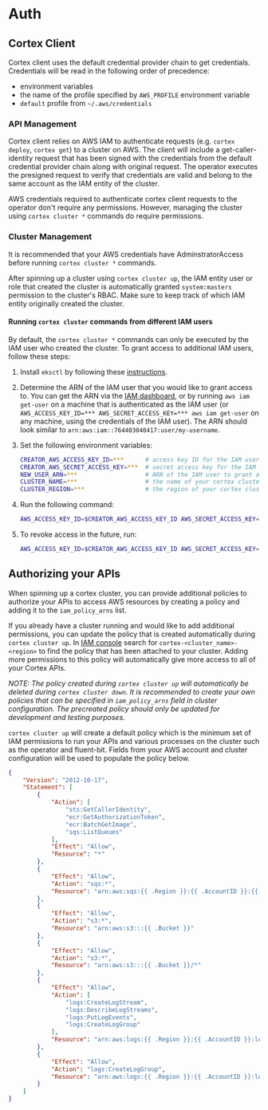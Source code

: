 # Auth

## Cortex Client

Cortex client uses the default credential provider chain to get credentials. Credentials will be read in the following order of precedence:

- environment variables
- the name of the profile specified by `AWS_PROFILE` environment variable
- `default` profile from `~/.aws/credentials`

### API Management

Cortex client relies on AWS IAM to authenticate requests (e.g. `cortex deploy`, `cortex get`) to a cluster on AWS. The client will include a get-caller-identity request that has been signed with the credentials from the default credential provider chain along with original request. The operator executes the presigned request to verify that credentials are valid and belong to the same account as the IAM entity of the cluster.

AWS credentials required to authenticate cortex client requests to the operator don't require any permissions. However, managing the cluster using `cortex cluster *` commands do require permissions.

### Cluster Management

It is recommended that your AWS credentials have AdminstratorAccess before running `cortex cluster *` commands.

After spinning up a cluster using `cortex cluster up`, the IAM entity user or role that created the cluster is automatically granted `system:masters` permission to the cluster's RBAC. Make sure to keep track of which IAM entity originally created the cluster.

#### Running `cortex cluster` commands from different IAM users

By default, the `cortex cluster *` commands can only be executed by the IAM user who created the cluster. To grant access to additional IAM users, follow these steps:

1. Install `eksctl` by following these [instructions](https://eksctl.io/introduction/#installation).

1. Determine the ARN of the IAM user that you would like to grant access to. You can get the ARN via the [IAM dashboard](https://console.aws.amazon.com/iam/home#/users), or by running `aws iam get-user` on a machine that is authenticated as the IAM user (or `AWS_ACCESS_KEY_ID=*** AWS_SECRET_ACCESS_KEY=*** aws iam get-user` on any machine, using the credentials of the IAM user). The ARN should look similar to `arn:aws:iam::764403040417:user/my-username`.

1. Set the following environment variables:

    ```bash
    CREATOR_AWS_ACCESS_KEY_ID=***      # access key ID for the IAM user that created the cluster
    CREATOR_AWS_SECRET_ACCESS_KEY=***  # secret access key for the IAM user that created the cluster
    NEW_USER_ARN=***                   # ARN of the IAM user to grant access to
    CLUSTER_NAME=***                   # the name of your cortex cluster (will be "cortex" unless you specified a different name in your cluster configuration file)
    CLUSTER_REGION=***                 # the region of your cortex cluster
    ```

1. Run the following command:

    ```bash
    AWS_ACCESS_KEY_ID=$CREATOR_AWS_ACCESS_KEY_ID AWS_SECRET_ACCESS_KEY=$CREATOR_AWS_SECRET_ACCESS_KEY eksctl create iamidentitymapping --region $CLUSTER_REGION --cluster $CLUSTER_NAME --arn $NEW_USER_ARN --group system:masters --username $NEW_USER_ARN
    ```

1. To revoke access in the future, run:

    ```bash
    AWS_ACCESS_KEY_ID=$CREATOR_AWS_ACCESS_KEY_ID AWS_SECRET_ACCESS_KEY=$CREATOR_AWS_SECRET_ACCESS_KEY eksctl delete iamidentitymapping --region $CLUSTER_REGION --cluster $CLUSTER_NAME --arn $NEW_USER_ARN --all
    ```

## Authorizing your APIs

When spinning up a cortex cluster, you can provide additional policies to authorize your APIs to access AWS resources by creating a policy and adding it to the `iam_policy_arns` list.

If you already have a cluster running and would like to add additional permissions, you can update the policy that is created automatically during `cortex cluster up`. In [IAM console](https://console.aws.amazon.com/iam/home?policies#/policies) search for `cortex-<cluster_name>-<region>` to find the policy that has been attached to your cluster. Adding more permissions to this policy will automatically give more access to all of your Cortex APIs.

_NOTE: The policy created during `cortex cluster up` will automatically be deleted during `cortex cluster down`. It is recommended to create your own policies that can be specified in `iam_policy_arns` field in cluster configuration. The precreated policy should only be updated for development and testing purposes._

`cortex cluster up` will create a default policy which is the minimum set of IAM permissions to run your APIs and various processes on the cluster such as the operator and fluent-bit. Fields from your AWS account and cluster configuration will be used to populate the policy below.

```json
{
	"Version": "2012-10-17",
	"Statement": [
		{
			"Action": [
				"sts:GetCallerIdentity",
				"ecr:GetAuthorizationToken",
				"ecr:BatchGetImage",
				"sqs:ListQueues"
			],
			"Effect": "Allow",
			"Resource": "*"
		},
		{
			"Effect": "Allow",
			"Action": "sqs:*",
			"Resource": "arn:aws:sqs:{{ .Region }}:{{ .AccountID }}:{{ .SQSPrefix }}*"
		},
		{
			"Effect": "Allow",
			"Action": "s3:*",
			"Resource": "arn:aws:s3:::{{ .Bucket }}"
		},
		{
			"Effect": "Allow",
			"Action": "s3:*",
			"Resource": "arn:aws:s3:::{{ .Bucket }}/*"
		},
		{
			"Effect": "Allow",
			"Action": [
				"logs:CreateLogStream",
				"logs:DescribeLogStreams",
				"logs:PutLogEvents",
				"logs:CreateLogGroup"
			],
			"Resource": "arn:aws:logs:{{ .Region }}:{{ .AccountID }}:log-group:{{ .LogGroup }}:*"
		},
		{
			"Effect": "Allow",
			"Action": "logs:CreateLogGroup",
			"Resource": "arn:aws:logs:{{ .Region }}:{{ .AccountID }}:log-group:{{ .LogGroup }}"
		}
	]
}
```
